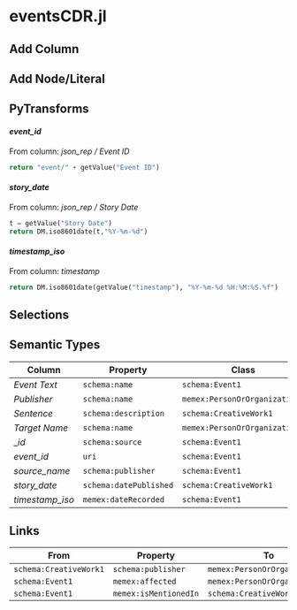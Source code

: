 # eventsCDR.jl

## Add Column

## Add Node/Literal

## PyTransforms
#### _event_id_
From column: _json_rep / Event ID_
``` python
return "event/" + getValue("Event ID")
```

#### _story_date_
From column: _json_rep / Story Date_
``` python
t = getValue("Story Date")
return DM.iso8601date(t,"%Y-%m-%d")
```

#### _timestamp_iso_
From column: _timestamp_
``` python
return DM.iso8601date(getValue("timestamp"), "%Y-%m-%d %H:%M:%S.%f")

```


## Selections

## Semantic Types
| Column | Property | Class |
|  ----- | -------- | ----- |
| _Event Text_ | `schema:name` | `schema:Event1`|
| _Publisher_ | `schema:name` | `memex:PersonOrOrganization1`|
| _Sentence_ | `schema:description` | `schema:CreativeWork1`|
| _Target Name_ | `schema:name` | `memex:PersonOrOrganization2`|
| __id_ | `schema:source` | `schema:Event1`|
| _event_id_ | `uri` | `schema:Event1`|
| _source_name_ | `schema:publisher` | `schema:Event1`|
| _story_date_ | `schema:datePublished` | `schema:CreativeWork1`|
| _timestamp_iso_ | `memex:dateRecorded` | `schema:Event1`|


## Links
| From | Property | To |
|  --- | -------- | ---|
| `schema:CreativeWork1` | `schema:publisher` | `memex:PersonOrOrganization1`|
| `schema:Event1` | `memex:affected` | `memex:PersonOrOrganization2`|
| `schema:Event1` | `memex:isMentionedIn` | `schema:CreativeWork1`|
